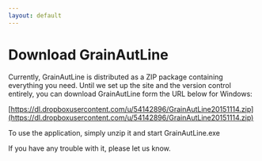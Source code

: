 ```yaml
---
layout: default
---
```


# Download GrainAutLine #

Currently, GrainAutLine is distributed as a ZIP package containing everything you need. Until we set up the site and the version control entirely, you can download GrainAutLine form the URL below for Windows:

[https://dl.dropboxusercontent.com/u/54142896/GrainAutLine20151114.zip](https://dl.dropboxusercontent.com/u/54142896/GrainAutLine20151114.zip)

To use the application, simply unzip it and start GrainAutLine.exe

If you have any trouble with it, please let us know.
